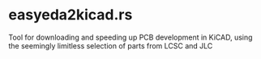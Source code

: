 # easyeda2kicad.rs
Tool for downloading and speeding up PCB development in KiCAD, using the seemingly limitless selection of parts from LCSC and JLC
